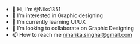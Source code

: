 - 👋 Hi, I’m @Niks1351
- 👀 I’m interested in Graphic designing
- 🌱 I’m currently learning UI/UX
- 💞️ I’m looking to collaborate on Graphic Designing
- 📫 How to reach me niharika.singhal@gmail.com

<!---
Niks1351/Niks1351 is a ✨ special ✨ repository because its `README.md` (this file) appears on your GitHub profile.
You can click the Preview link to take a look at your changes.
--->
